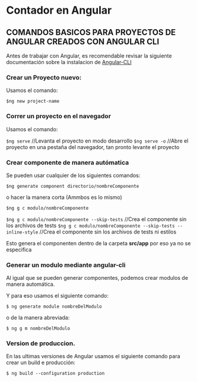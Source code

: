 # Contador en Angular

## COMANDOS BASICOS PARA PROYECTOS DE ANGULAR CREADOS CON ANGULAR CLI

Antes de trabajar con Angular, es recomendable revisar la siguiente documentación sobre la instalacion de [Angular-CLI](https://angular.io/cli)

### Crear un Proyecto nuevo:

Usamos el comando:

`$ng new project-name`

### Correr un proyecto en el navegador

Usamos el comando:

`$ng serve` //Levanta el proyecto en modo desarrollo
`$ng serve -o` //Abre el proyecto en una pestaña del navegador, tan pronto levante el proyecto

### Crear componente de manera autómatica

Se pueden usar cualquier de los siguientes comandos:

`$ng generate component directorio/nombreComponente`

o hacer la manera corta (Ammbos es lo mismo)

`$ng g c modulo/nombreComponente`

`$ng g c modulo/nombreComponente --skip-tests` //Crea el componente sin los archivos de tests
`$ng g c modulo/nombreComponente --skip-tests --inline-style` //Crea el componente sin los archivos de tests ni estilos

Esto genera el componenten dentro de la carpeta **src/app** por eso ya no se especifica

### Generar un modulo mediante angular-cli

Al igual que se pueden generar componentes, podemos crear modulos de manera automática.

Y para eso usamos el siguiente comando:

`$ ng generate module nombreDelModulo`

o de la manera abreviada:

`$ ng g m nombreDelModulo`

### Version de produccion.

En las ultimas versiones de Angular usamos el siguiente comando para crear un build e producción:

`$ ng build --configuration production` 